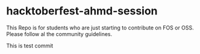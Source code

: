 # hacktoberfest-ahmd-session

This Repo is for students who are just starting to contribute on FOS or OSS.
Please follow al the community guidelines.


This is test commit